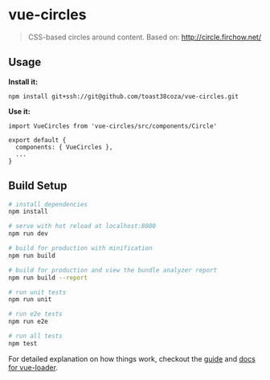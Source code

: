 # vue-circles

> CSS-based circles around content. Based on: http://circle.firchow.net/

## Usage

**Install it:**

```
npm install git+ssh://git@github.com/toast38coza/vue-circles.git
```

**Use it:**

```
import VueCircles from 'vue-circles/src/components/Circle'

export default {
  components: { VueCircles },
  ...
}
```


## Build Setup

``` bash
# install dependencies
npm install

# serve with hot reload at localhost:8080
npm run dev

# build for production with minification
npm run build

# build for production and view the bundle analyzer report
npm run build --report

# run unit tests
npm run unit

# run e2e tests
npm run e2e

# run all tests
npm test
```

For detailed explanation on how things work, checkout the [guide](http://vuejs-templates.github.io/webpack/) and [docs for vue-loader](http://vuejs.github.io/vue-loader).
